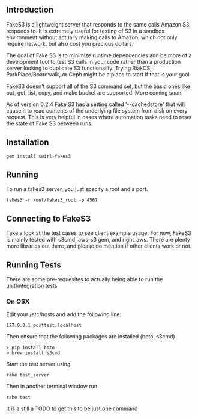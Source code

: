 ## Introduction
FakeS3 is a lightweight server that responds to the same calls Amazon S3 responds to.
It is extremely useful for testing of S3 in a sandbox environment without actually
making calls to Amazon, which not only require network, but also cost you precious dollars.

The goal of Fake S3 is to minimize runtime dependencies and be more of a
development tool to test S3 calls in your code rather than a production server
looking to duplicate S3 functionality.  Trying RiakCS, ParkPlace/Boardwalk, or
Ceph might be a place to start if that is your goal.

FakeS3 doesn't support all of the S3 command set, but the basic ones like put, get,
list, copy, and make bucket are supported.  More coming soon.

As of version 0.2.4 Fake S3 has a setting called '--cachedstore' that will cause it to
read contents of the underlying file system from disk on every request. This is very
helpful in cases where automation tasks need to reset the state of Fake S3 between runs.

## Installation

    gem install swirl-fakes3

## Running

To run a fakes3 server, you just specify a root and a port.

    fakes3 -r /mnt/fakes3_root -p 4567

## Connecting to FakeS3

Take a look at the test cases to see client example usage.  For now, FakeS3 is
mainly tested with s3cmd, aws-s3 gem, and right_aws.  There are plenty more
libraries out there, and please do mention if other clients work or not.

## Running Tests

There are some pre-requesites to actually being able to run the unit/integration tests

### On OSX

Edit your /etc/hosts and add the following line:

    127.0.0.1 posttest.localhost

Then ensure that the following packages are installed (boto, s3cmd)

    > pip install boto
    > brew install s3cmd


Start the test server using

    rake test_server

Then in another terminal window run

    rake test

It is a still a TODO to get this to be just one command

